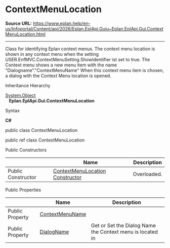# ContextMenuLocation

**Source URL:** https://www.eplan.help/en-us/Infoportal/Content/api/2026/Eplan.EplApi.Guiu~Eplan.EplApi.Gui.ContextMenuLocation.html

---

Class for identifying Eplan context menus. The context menu location is shown in any context menu when the setting USER.EnfMVC.ContextMenuSetting.ShowIdentifier ist set to true. The Context menu shows a new menu item with the name "Dialogname"."ContextMenuName" When this context menu item is chosen, a dialog with the Context Menu location is opened.

Inheritance Hierarchy

[System.Object](#)  
   **Eplan.EplApi.Gui.ContextMenuLocation**

Syntax

**C#**



public class ContextMenuLocation

public ref class ContextMenuLocation

Public Constructors

|  | Name | Description |
| --- | --- | --- |
| Public Constructor | [ContextMenuLocation Constructor](Eplan.EplApi.Guiu~Eplan.EplApi.Gui.ContextMenuLocation~_ctor.html) | Overloaded. |



Public Properties

|  | Name | Description |
| --- | --- | --- |
| Public Property | [ContextMenuName](Eplan.EplApi.Guiu~Eplan.EplApi.Gui.ContextMenuLocation~ContextMenuName.html) |  |
| Public Property | [DialogName](Eplan.EplApi.Guiu~Eplan.EplApi.Gui.ContextMenuLocation~DialogName.html) | Get or Set the Dialog Name the Context menu is located in |


